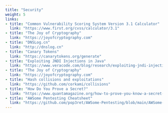 ```yaml
---
title: "Security"
weight: 5
links:
- title: "Common Vulnerability Scoring System Version 3.1 Calculator"
  link: "https://www.first.org/cvss/calculator/3.1"
- title: "The Joy of Cryptography"
  link: "https://joyofcryptography.com"
- title: "DNSLog.cn"
  link: "http://dnslog.cn"
- title: "Canary Tokens"
  link: "https://canarytokens.org/generate"
- title: "Exploiting JNDI Injections in Java"
  link: "https://www.veracode.com/blog/research/exploiting-jndi-injections-java"
- title: "The Joy of Cryptography"
  link: "https://joyofcryptography.com"
- title: "Hash collisions and exploitations"
  link: "https://github.com/corkami/collisions"
- title: "How Do You Prove a Secret?"
  link: "https://www.quantamagazine.org/how-to-prove-you-know-a-secret-without-giving-it-away-20221011/"
- title: "AWSome Pentesting Cheatsheet"
  link: "https://github.com/pop3ret/AWSome-Pentesting/blob/main/AWSome-Pentesting-Cheatsheet.md"
---
```

